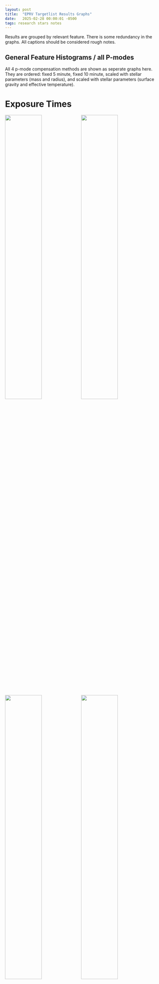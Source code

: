 ```yaml
---
layout: post
title:  "EPRV Targetlist Results Graphs"
date:   2025-02-28 00:00:01 -0500
tags: research stars notes
---
```


Results are grouped by relevant feature. There is some redundancy in the graphs. All captions should be considered rough notes.

## General Feature Histograms / all P-modes

All 4 p-mode compensation methods are shown as seperate graphs here. They are ordered: fixed 5 minute, fixed 10 minute, scaled with stellar parameters (mass and radius), and scaled with stellar parameters (surface gravity and effective temperature).

# Exposure Times
<img src="/images/EPRV/exppdf_all5_eprv.png" width="49%">
<img src="/images/EPRV/exppdf_all10_eprv.png" width="49%">
<img src="/images/EPRV/exppdf_allp_eprv.png" width="49%">
<img src="/images/EPRV/exppdf_alle_eprv.png" width="49%">

Exposure times as histograms (top) and cumulative distribution functions (bottom) for every star in our telescope/instrument combinations. There is a tail of stars with very long exposure times (and which are therefore difficult to observe at high precision). The PDF appears the same for all 3 sets of stars due to the current bin size of 20 minutes, as whatever chosen p-mode correction has little effect beyond that. Due to finer bin sizes, the CDFs do show that the exact distribution of exposure times is shuffled around somewhat, though the effect is again small (and largely confined to telescope/instrument/precision combinations that skew to shorter exposure times). 

(The need to select easy stars for reasons beyond stellar activity feels worth discussing. Alongside how little difference the p-mode choice makes. Should graphs of mass/radius/p-mode timescale be added?)

<img src="/images/EPRV/expcdf_all5_eprv.png" width="49%">
<img src="/images/EPRV/expcdf_all10_eprv.png" width="49%">
<img src="/images/EPRV/expcdf_allp_eprv.png" width="49%">
<img src="/images/EPRV/expcdf_alle_eprv.png" width="49%">

(The variable p-mode for high precision raises additional issues, though. Are the short exposure stars changing substantially with required photon noise? Adding non-canonical systems also might show these effects more clearly?

# Observations
<img src="/images/EPRV/obspdf_eprv5_10year.png" width="49%">
<img src="/images/EPRV/obspdf_eprv10_10year.png" width="49%">
<img src="/images/EPRV/obspdf_eprvp_10year.png" width="49%">
<img src="/images/EPRV/obspdf_eprve_10year.png" width="49%">

Histograms of total number of observations for the different telescope/instrument combinations as both PDFs (top) and CDFs (bottom). Differences between different architectures are quite obvious, though the ones between different p-mode compensation methods are subtle (and not apparent for the architectures with longer exposure times and fewer observations).

<img src="/images/EPRV/obscdf_eprv5_10year.png" width="49%">
<img src="/images/EPRV/obscdf_eprv10_10year.png" width="49%">
<img src="/images/EPRV/obscdf_eprvp_10year.png" width="49%">
<img src="/images/EPRV/obscdf_eprve_10year.png" width="49%">

## General Feature Comparisons / All P-modes

# Exposure Times and Observations
<img src="/images/EPRV/Exposure_Time5_Exposure_Number_tradeoffs3py.png" width="49%">
<img src="/images/EPRV/Exposure_Time10_Exposure_Number_tradeoffs3py.png" width="49%">
<img src="/images/EPRV/Exposure_Timep_Exposure_Number_tradeoffs3py.png" width="49%">
<img src="/images/EPRV/Exposure_Timee_Exposure_Number_tradeoffs3py.png" width="49%">

Total number of observations (top) and total time spent observing (bottom) for each star and telescope/instrument combination as a function of exposure time.

<img src="/images/EPRV/Exposure_Time5_Total_Exposure_tradeoffs3py.png" width="49%">
<img src="/images/EPRV/Exposure_Time10_Total_Exposure_tradeoffs3py.png" width="49%">
<img src="/images/EPRV/Exposure_Timep_Total_Exposure_tradeoffs3py.png" width="49%">
<img src="/images/EPRV/Exposure_Timee_Total_Exposure_tradeoffs3py.png" width="49%">

# Exposure Times and Stellar Parameters
Only effective temperature and v·sin(i) are studied, since it's expected that those matter more than eg: metallicity or log(g).

<img src="/images/EPRV/Teff_Exposure_Time5_tradeoffs1py.png" width="49%">
<img src="/images/EPRV/Teff_Exposure_Time10_tradeoffs1py.png" width="49%">
<img src="/images/EPRV/Teff_Exposure_Timep_tradeoffs1py.png" width="49%">
<img src="/images/EPRV/Teff_Exposure_Timee_tradeoffs1py.png" width="49%">

Exposure time as a function of effective temperature. This target list shows a clear trend of increasing observation difficulty for hotter stars, though choice of telescope, instrument, and target precision are more important for GKM stars.

<img src="/images/EPRV/vsini_Exposure_Time5_tradeoffs1py.png" width="49%">
<img src="/images/EPRV/vsini_Exposure_Time10_tradeoffs1py.png" width="49%">
<img src="/images/EPRV/vsini_Exposure_Timep_tradeoffs1py.png" width="49%">
<img src="/images/EPRV/vsini_Exposure_Timee_tradeoffs1py.png" width="49%">

Exposure time as a function of rotational velocity. This target list does not show any clear trends with exposure time for desired precision vs vsini (though there may be a weak one below 2 km/s). This may be because all stars in the sample are slow rotators.

# Right Ascension and Declination
<img src="/images/EPRV/RAVsObsNum_eprv5_lin.png" width="49%">
<img src="/images/EPRV/RAVsObsNum_eprv10_lin.png" width="49%">
<img src="/images/EPRV/RAVsObsNum_eprvp_lin.png" width="49%">
<img src="/images/EPRV/RAVsObsNum_eprve_lin.png" width="49%">

Total number of observations per star as a function of Right Ascension (top) and Declination (bottom). There is a clear trend in right ascension, I believe from a combination of night length and weather (though it is suppressed for longer exposure time telescope/instrument/precision combinations). That the peak corresponds with stars that have the longest time above the horizon in fall (around 270 degrees) and not winter/early spring (when the weather is better and nights longer) is surprising. (eventually: check on weather, is this accurate?)

<img src="/images/EPRV/DecVsObs_eprv5_lin.png" width="49%">
<img src="/images/EPRV/DecVsObs_eprv10_lin.png" width="49%">
<img src="/images/EPRV/DecVsObs_eprvp_lin.png" width="49%">
<img src="/images/EPRV/DecVsObs_eprve_lin.png" width="49%">

Declination does not show a clear trend, with number of observations per star being relatively flat north of about -40 degrees. Below that, stars are never observed. (This is somewhat surprising, perhaps our -30 dec cut in earlier iterations was pessimistic? At least for sites in Arizona.)

<img src="/images/EPRV/RAVsObsTime_eprv5_lin.png" width="49%">
<img src="/images/EPRV/RAVsObsTime_eprv10_lin.png" width="49%">
<img src="/images/EPRV/RAVsObsTime_eprvp_lin.png" width="49%">
<img src="/images/EPRV/RAVsObsTime_eprve_lin.png" width="49%">

Total observation time per star as a function of Right Ascension (top) and Declination (bottom). No clear trends are visible. (And given the lack of anything interesting along with this likely being an unimportant measure, don't expect it in the paper.)

<img src="/images/EPRV/DecVsObsTime_eprv5_lin.png" width="49%">
<img src="/images/EPRV/DecVsObsTime_eprv10_lin.png" width="49%">
<img src="/images/EPRV/DecVsObsTime_eprvp_lin.png" width="49%">
<img src="/images/EPRV/DecVsObsTime_eprve_lin.png" width="49%">

# Observation Counts and Detection Heuristic / Per P-mode 
# Fixed P-mode (5 minute) Results
<img src="/images/EPRV/obspdf_eprv5_10year.png" width="49%">
<img src="/images/EPRV/obscdf_eprv5_10year.png" width="49%">

<img src="/images/EPRV/snrpdf_eprv5_10year.png" width="49%">
<img src="/images/EPRV/snrcdf_eprv5_10year.png" width="49%">

<img src="/images/EPRV/kpdf_eprv5_10year.png" width="49%">
<img src="/images/EPRV/kcdf_eprv5_10year.png" width="49%">

Histograms/PDFs (left) and CDFs (right) of the number of observations (top), SNR of a nominal 10 cm/s planet detection (middle), and minimum detectable reflex velocity k of a nominal SNR = 10 planet detection (bottom).

# Fixed P-mode (10 minute) Results

<img src="/images/EPRV/obspdf_eprv10_10year.png" width="49%">
<img src="/images/EPRV/obscdf_eprv10_10year.png" width="49%">

<img src="/images/EPRV/snrpdf_eprv10_10year.png" width="49%">
<img src="/images/EPRV/snrcdf_eprv10_10year.png" width="49%">

<img src="/images/EPRV/kpdf_eprv10_10year.png" width="49%">
<img src="/images/EPRV/kcdf_eprv10_10year.png" width="49%">

Histograms/PDFs (left) and CDFs (right) of the number of observations (top), SNR of a nominal 10 cm/s planet detection (middle), and minimum detectable reflex velocity k of a nominal SNR = 10 planet detection (bottom).

# Variable P-mode (M-R) Results

<img src="/images/EPRV/obspdf_eprvp_10year.png" width="49%">
<img src="/images/EPRV/obscdf_eprvp_10year.png" width="49%">

<img src="/images/EPRV/snrpdf_eprvp_10year.png" width="49%">
<img src="/images/EPRV/snrcdf_eprvp_10year.png" width="49%">

<img src="/images/EPRV/kpdf_eprvp_10year.png" width="49%">
<img src="/images/EPRV/kcdf_eprvp_10year.png" width="49%">

Histograms/PDFs (left) and CDFs (right) of the number of observations (top), SNR of a nominal 10 cm/s planet detection (middle), and minimum detectable reflex velocity k of a nominal SNR = 10 planet detection (bottom).

# Variable P-mode (g-T) Results

<img src="/images/EPRV/obspdf_eprve_10year.png" width="49%">
<img src="/images/EPRV/obscdf_eprve_10year.png" width="49%">

<img src="/images/EPRV/snrpdf_eprve_10year.png" width="49%">
<img src="/images/EPRV/snrcdf_eprve_10year.png" width="49%">

<img src="/images/EPRV/kpdf_eprve_10year.png" width="49%">
<img src="/images/EPRV/kcdf_eprve_10year.png" width="49%">

Histograms/PDFs (left) and CDFs (right) of the number of observations (top), SNR of a nominal 10 cm/s planet detection (middle), and minimum detectable reflex velocity k of a nominal SNR = 10 planet detection (bottom).

# Telluric Corrections / all P-modes
Despite the earlier atmospheric assumptions, earth's atmosphere has many shallow lines that are difficult to correct for, especially in the infrared. To simulate this, we consider an additional noise term added in quadrature with the instrument and photon noise ones. We choose values of 3 cm/s for the visible spectrograph and 115 cm/s for the NIR spectrograph, as these [follow from the literature (Wang et al 2022)](https://ui.adsabs.harvard.edu/abs/2022AJ....164..211W/abstract).

(This noise term was at least extremely easy to introduce, since we already have it split out into instrument and photon noise bits. Just another σ^2...)

<img src="/images/EPRV/kcdf_eprv5_combined.png" width="49%">
<img src="/images/EPRV/kcdf_eprv10_combined.png" width="49%">
<img src="/images/EPRV/kcdf_eprvp_combined.png" width="49%">
<img src="/images/EPRV/kcdf_eprve_combined.png" width="49%">

<img src="/images/EPRV/kcdf_eprv5_combined_ohno.png" width="49%">
<img src="/images/EPRV/kcdf_eprv10_combined_ohno.png" width="49%">
<img src="/images/EPRV/kcdf_eprvp_combined_ohno.png" width="49%">
<img src="/images/EPRV/kcdf_eprve_combined_ohno.png" width="49%">

<img src="/images/EPRV/kcdf_eprv5_combined_log.png" width="49%">
<img src="/images/EPRV/kcdf_eprv10_combined_log.png" width="49%">
<img src="/images/EPRV/kcdf_eprvp_combined_log.png" width="49%">
<img src="/images/EPRV/kcdf_eprve_combined_log.png" width="49%">

CDFs of minimum detectable reflex velocity (K, in cm/s) of a planet at SNR = 10 over our telescope/instrument combinations at multiple scales. All p-mode simulations are again shown. The results with no microtellurics are shown as solid lines, while the telluric noise are the dotted lines.

<img src="/images/EPRV/snrcdf_eprv5_combined.png" width="49%">
<img src="/images/EPRV/snrcdf_eprv10_combined.png" width="49%">
<img src="/images/EPRV/snrcdf_eprvp_combined.png" width="49%">
<img src="/images/EPRV/snrcdf_eprve_combined.png" width="49%">

<img src="/images/EPRV/snrcdf_eprv5_combined_log.png" width="49%">
<img src="/images/EPRV/snrcdf_eprv10_combined_log.png" width="49%">
<img src="/images/EPRV/snrcdf_eprvp_combined_log.png" width="49%">
<img src="/images/EPRV/snrcdf_eprve_combined_log.png" width="49%">

CDFs of the SNR for a detection of a K = 10 cm/s planet over our telescope/instrument combinations at multiple scales. All p-mode simulations are again shown. The results with no microtellurics are shown as solid lines, while the telluric noise are the dotted lines.

As our assumed noise is smaller than the instrument and photon noise sources in all but the most optimistic visible surveys, microtellurics have little effect. In contrast, this noise source dominates over all others in the NIR (being far larger than the instrument or photon components, even in the most pessimistic cases), and must be better accounted for if this wavelength range is to be useful in the EPRV era.

(This is an unsurprising result given the values and how our detection heuristic works.)
